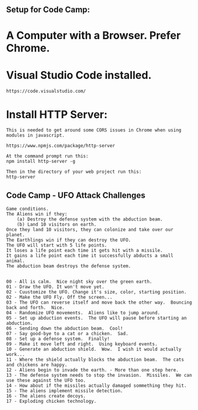 

## Setup for Code Camp:


# A Computer with a Browser.  Prefer Chrome.

# Visual Studio Code installed.

    https://code.visualstudio.com/

# Install HTTP Server:

    This is needed to get around some CORS issues in Chrome when using modules in javascript.

    https://www.npmjs.com/package/http-server

    At the command prompt run this:
    npm install http-server -g

    Then in the directory of your web project run this:
    http-server


## Code Camp - UFO Attack Challenges

    Game conditions.  
    The Aliens win if they:
        (a) Destroy the defense system with the abduction beam.
        (b) Land 10 visitors on earth.
    Once they land 10 visitors, they can colonize and take over our planet.  
    The Earthlings win if they can destroy the UFO.  
    The UFO will start with 5 life points.  
    It loses a life point each time it gets hit with a missile.
    It gains a life point each time it successfully abducts a small animal.
    The abduction beam destroys the defense system.
    

    00 - All is calm.  Nice night sky over the green earth.
    01 - Draw the UFO. It won't move yet.
    02 - Cuustomize the UFO. Change it's size, color, starting position.
    02 - Make the UFO Fly. Off the screen...
    03 - The UFO can reverse itself and move back the other way.  Bouncing back and forth.  Nice.
    04 - Randomize UFO movements.  Aliens like to jump around. 
    05 - Set up abduction events.  The UFO will pause before starting an abduction.    
    06 - Sending down the abduction beam.  Cool! 
    07 - Say good-bye to a cat or a chicken.  Sad.
    08 - Set up a defense system.  Finally! 
    09 - Make it move left and right.  Using keyboard events.  
    10 - Generate an abduction shield.  Wow.  I wish it would actually work...
    11 - Where the shield actually blocks the abduction beam.  The cats and chickens are happy.
    12 - Aliens begin to invade the earth. - More than one step here. 
    13 - The defense system needs to stop the invasion.  Missiles.  We can use these against the UFO too.
    14 - How about if the missiles actually damaged sommething they hit.  
    15 - The aliens implement missile detection.  
    16 - The aliens create decoys.
    17 - Exploding chicken technology.    
